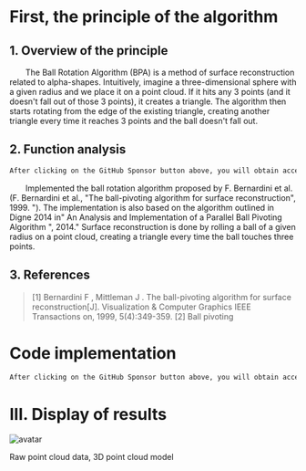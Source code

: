 #  First, the principle of the algorithm 

##   1. Overview of the principle 

   The Ball Rotation Algorithm (BPA) is a method of surface reconstruction related to alpha-shapes. Intuitively, imagine a three-dimensional sphere with a given radius and we place it on a point cloud. If it hits any 3 points (and it doesn't fall out of those 3 points), it creates a triangle. The algorithm then starts rotating from the edge of the existing triangle, creating another triangle every time it reaches 3 points and the ball doesn't fall out. 

##   2. Function analysis 

  ```python  
After clicking on the GitHub Sponsor button above, you will obtain access permissions to my private code repository ( https://github.com/slowlon/my_code_bar ) to view this blog code. By searching the code number of this blog, you can find the code you need, code number is: 2024020309574453896
  ```  
   Implemented the ball rotation algorithm proposed by F. Bernardini et al. (F. Bernardini et al., "The ball-pivoting algorithm for surface reconstruction", 1999. "). The implementation is also based on the algorithm outlined in Digne 2014 in" An Analysis and Implementation of a Parallel Ball Pivoting Algorithm ", 2014." Surface reconstruction is done by rolling a ball of a given radius on a point cloud, creating a triangle every time the ball touches three points. 

##   3. References 

>  [1] Bernardini F , Mittleman J . The ball-pivoting algorithm for surface reconstruction[J]. Visualization & Computer Graphics IEEE Transactions on, 1999, 5(4):349-359. [2] Ball pivoting 

#  Code implementation 

  ```python  
After clicking on the GitHub Sponsor button above, you will obtain access permissions to my private code repository ( https://github.com/slowlon/my_code_bar ) to view this blog code. By searching the code number of this blog, you can find the code you need, code number is: 2024020309574453896
  ```  
#  III. Display of results 

 ![avatar]( 20201202150015565.png) 

 Raw point cloud data, 3D point cloud model  

